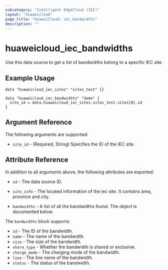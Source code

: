 ```yaml
---
subcategory: "Intelligent EdgeCloud (IEC)"
layout: "huaweicloud"
page_title: "HuaweiCloud: iec_bandwidths"
description: ""
---
```


# huaweicloud_iec_bandwidths

Use this data source to get a list of bandwidths belong to a specific IEC site.

## Example Usage

```hcl
data "huaweicloud_iec_sites" "sites_test" {}

data "huaweicloud_iec_bandwidths" "demo" {
  site_id = data.huaweicloud_iec_sites.sites_test.sites[0].id
}
```

## Argument Reference

The following arguments are supported:

* `site_id` - (Required, String) Specifies the ID of the IEC site.

## Attribute Reference

In addition to all arguments above, the following attributes are exported:

* `id` - The data source ID.

* `site_info` - The located information of the iec site. It contains area, province and city.

* `bandwidths` - A list of all the bandwidths found. The object is documented below.

The `bandwidths` block supports:

* `id` - The ID of the bandwidth.
* `name` - The name of the bandwidth.
* `size` - The size of the bandwidth.
* `share_type` - Whether the bandwidth is shared or exclusive.
* `charge_mode` - The charging mode of the bandwidth.
* `line` - The line name of the bandwidth.
* `status` - The status of the bandwidth.
